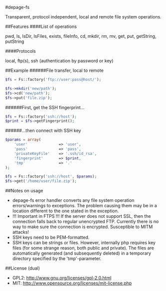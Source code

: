 #depage-fs

Transparent, protocol independent, local and remote file system operations.

##Features
####List of operations

pwd, ls, lsDir, lsFiles, exists, fileInfo, cd, mkdir, rm, mv, get, put,
getString, putString

####Protocols

local, ftp(s), ssh (authentication by password or key)

##Example
######File transfer, local to remote
```php
$fs = Fs::factory('ftp://user:pass@host/');

$fs->mkdir('new/path');
$fs->cd('new/path');
$fs->put('file.zip');
```

######First, get the SSH fingerprint...
```php
$fs = Fs::factory('ssh://host');
$print = $fs->getFingerprint();
```

######...then connect with SSH key
```php
$params = array(
    'user'              => 'user',
    'pass'              => 'pass',
    'privateKeyFile'    => '.ssh/id_rsa',
    'fingerprint'       => $print,
    'tmp'               => '.'
);

$fs = Fs::factory('ssh://host', $params);
$fs->get('/home/user/file.zip');
```

##Notes on usage

- depage-fs error handler converts any file system operation errors/warnings to
exceptions. The problem causing them may be in a location different to the one
stated in the exception.
- !!! Important in FTPS !!! If the server does not support SSL, then the
connection falls back to regular unencrypted FTP. Currently there is no way to
make sure the connection is encrypted. Susceptible to MITM attacks!
- SSH keys need to be PEM-formatted.
- SSH keys can be strings or files. However, internally php requires key files
(for some strange reason, both public and private). The files are automatically
generated (and subsequently deleted) in a temporary directory specified by the
'tmp'-parameter.

##License (dual)

- GPL2: <http://www.gnu.org/licenses/gpl-2.0.html>
- MIT: <http://www.opensource.org/licenses/mit-license.php>

